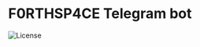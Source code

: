 # F0RTHSP4CE Telegram bot

![License](https://img.shields.io/badge/license-Unlicense%20OR%20MIT-blue)
